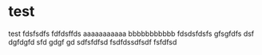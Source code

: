 test
====

test
fdsfsdfs
fdfdsffds
aaaaaaaaaaa
bbbbbbbbbbb
fdsdsfdsfs
gfsgfdfs
dsf
dgfdgfd
sfd
gdgf
gd
sdfsfdfsd
fsdfdssdfsdf
fsfdfsd
